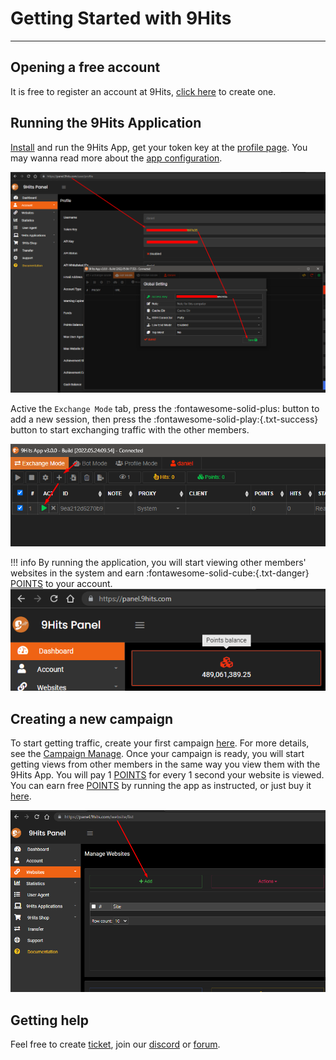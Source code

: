 # Getting Started with 9Hits
---------

## Opening a free account
It is free to register an account at 9Hits, [click here](https://panel.9hits.com/register) to create one.

## Running the 9Hits Application
[Install](9hits-app/installation.md) and run the 9Hits App, get your token key at the [profile page](https://panel.9hits.com/user/profile). You may wanna read more about the [app configuration](9hits-app/exchange/app-config.md).

![App Configuration](imgs/app-config.png)

Active the `Exchange Mode` tab, press the :fontawesome-solid-plus: button to add a new session, then press the :fontawesome-solid-play:{.txt-success} button to start exchanging traffic with the other members.

![Quick Start](imgs/quick-start.png)

!!! info
    By running the application, you will start viewing other members' websites in the system and earn :fontawesome-solid-cube:{.txt-danger} [POINTS](https://9hits.com/faqs.html) to your account.
    ![Point Balance](imgs/points-balance.png)

## Creating a new campaign
To start getting traffic, create your first campaign [here](https://panel.9hits.com/website/list). For more details, see the [Campaign Manage](9hits-app/exchange/manage-campaign.md). Once your campaign is ready, you will start getting views from other members in the same way you view them with the 9Hits App. You will pay 1 [POINTS](https://9hits.com/faqs.html) for every 1 second your website is viewed. You can earn free [POINTS](https://9hits.com/faqs.html) by running the app as instructed, or just buy it [here](https://panel.9hits.com/shopping/points).

![Create campaign](imgs/ex-camp.png)

## Getting help
Feel free to create [ticket](https://panel.9hits.com/ticket/index), join our [discord](https://discord.gg/vymp5Wuu9M) or [forum](https://forum.9hits.com/).